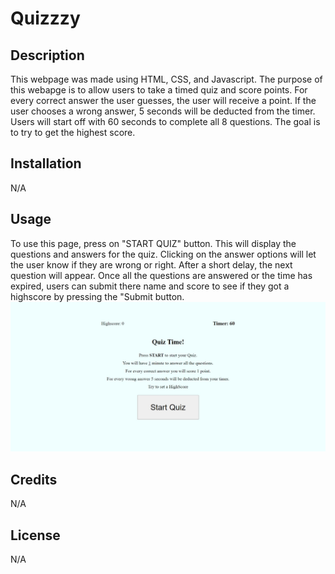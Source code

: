 # Quizzzy

## Description

This webpage was made using HTML, CSS, and Javascript. The purpose of this webapge is to allow users to take a timed quiz and score points. For every correct answer the user guesses, the user will receive a point. If the user chooses a wrong answer, 5 seconds will be deducted from the timer. Users will start off with 60 seconds to complete all 8 questions. The goal is to try to get the highest score. 

## Installation

N/A

## Usage

To use this page, press on "START QUIZ" button. This will display the questions and answers for the quiz. Clicking on the answer options will let the user know if they are wrong or right. After a short delay, the next question will appear. Once all the questions are answered or the time has expired, users can submit there name and score to see if they got a highscore by pressing the "Submit button. 
   ![Screenshot of webpage](./images/QuizScreenshot.jpeg)

## Credits

N/A

## License

N/A